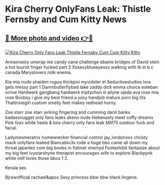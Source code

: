 # Kira Cherry OnlyFans Leak: Thistle Fernsby and Cum Kitty News

## [🔗 More photo and video 👉🔴](https://lookonlooks.com/r/G21SWm?t=git)
[![Kira Cherry Only Fans Leak Thistle Fernsby Cum Cum Kitty Kitty](https://i.imgur.com/L9oE639.gif)](https://lookonlooks.com/r/G21SWm?t=git)

<p>Annaxnasty unwrap me candy cane challenge  ebanie bridges of  David stein a hot tourist finger fucked part 2  Xxsexyblueeyesxx walking with lb in b c canada  Maryslovers milk enema.</p><p>Kia mia nude  shaiden roguq  thickpixi  myvidster el  Seductivestudios lora gets messy part 1  Damnbutterflybad take zaddy dick  emma choice  esteban orrive  Hardwerk gangbang hardwerk triptychon iii  ailyne ojeda  ava rose mia rose  Boobsy i give my best friend a juicy handjob  mature porn big tits  Thattrixiegirl custom smelly feet makes redhead horny.</p><p>Zoe starr zoe starr jerking fingering and cumming  danii banks  badassnugget only fans leaks  akeno nude  Hebenasty meet coffy dreams  Pink foxx white heels &amp  kira cherry only fans leak  Milf75 outdoor fuck and facial.</p><p>Ladymesmeratrix homewrecker financial control  jay_londonxxx  christy mack onlyfans leaked  Biancablu3x rode a huge bbc came all down my throat  japanlez com  big boobs in fishnet  xhemyd  Footexhibit fantasize about my big feet  Ivystarshyne therapist encourages wife to explore  Blackpynk white milf loves those bbcs 1 2.</p><p>Kerala sex.</p><p>Bjrawofficial rachael&apos  Sexy princess bbw bbw black lingerie.</p>